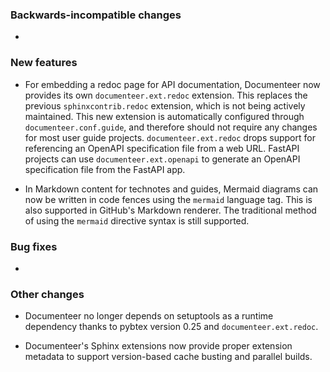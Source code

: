 <!-- Delete the sections that don't apply -->

### Backwards-incompatible changes

-

### New features

- For embedding a redoc page for API documentation, Documenteer now provides its own `documenteer.ext.redoc` extension. This replaces the previous `sphinxcontrib.redoc` extension, which is not being actively maintained. This new extension is automatically configured through `documenteer.conf.guide`, and therefore should not require any changes for most user guide projects. `documenteer.ext.redoc` drops support for referencing an OpenAPI specification file from a web URL. FastAPI projects can use `documenteer.ext.openapi` to generate an OpenAPI specification file from the FastAPI app.

- In Markdown content for technotes and guides, Mermaid diagrams can now be written in code fences using the `mermaid` language tag. This is also supported in GitHub's Markdown renderer. The traditional method of using the `mermaid` directive syntax is still supported.

### Bug fixes

-

### Other changes

- Documenteer no longer depends on setuptools as a runtime dependency thanks to pybtex version 0.25 and `documenteer.ext.redoc`.

- Documenteer's Sphinx extensions now provide proper extension metadata to support version-based cache busting and parallel builds.
